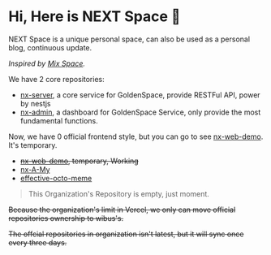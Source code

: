 <!--

## Hi there 👋

**Here are some ideas to get you started:**

🙋‍♀️ A short introduction - what is your organization all about?
🌈 Contribution guidelines - how can the community get involved?
👩‍💻 Useful resources - where can the community find your docs? Is there anything else the community should know?
🍿 Fun facts - what does your team eat for breakfast?
🧙 Remember, you can do mighty things with the power of [Markdown](https://docs.github.com/github/writing-on-github/getting-started-with-writing-and-formatting-on-github/basic-writing-and-formatting-syntax)
-->


# Hi, Here is NEXT Space 👋

NEXT Space is a unique personal space, can also be used as a personal blog,  continuous update.

*Inspired by [Mix Space](https://github.com/mx-space/).*

We have 2 core repositories:

- [nx-server](https://github.com/wibus-wee/nx-server), a core service for GoldenSpace, provide RESTFul API, power by nestjs
- [nx-admin](https://github.com/wibus-wee/nx-admin), a dashboard for GoldenSpace Service, only provide the most fundamental functions.

Now, we have 0 official frontend style, but you can go to see [nx-web-demo](https://github.com/wibus-wee/GS-web-demo). It's temporary.

- ~~[nx-web-demo](https://github.com/wibus-wee/GS-web-demo), temporary, Working~~
- [nx-A-My](https://github.com/wibus-wee/nx-A-My)
- [effective-octo-meme](https://github.com/wibus-wee/effective-octo-meme)

> This Organization's Repository is empty, just moment.

~~Because the organization's limit in Vercel, we only can move official repositories ownership to wibus's.~~

~~The offcial repositories in organization isn't latest, but it will sync once every three days.~~

